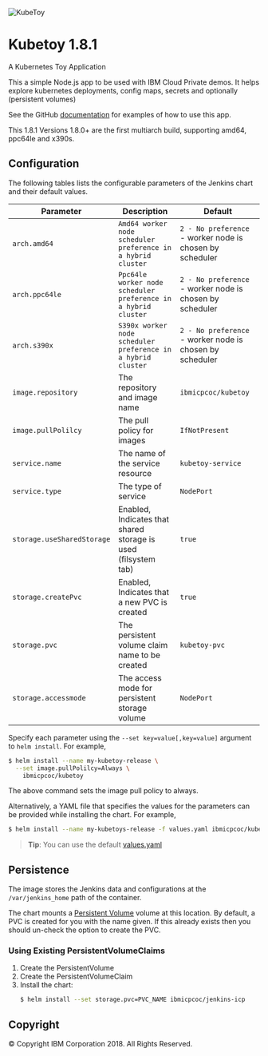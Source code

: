![KubeToy](https://ibm-icp-coc.github.io/charts/repo/stable/duck.png "KubeToy logo")
# Kubetoy 1.8.1

A Kubernetes Toy Application

This a simple Node.js app to be used with IBM Cloud Private demos.  It helps explore kubernetes deployments, config maps, secrets and optionally (persistent volumes)

See the GitHub [documentation](https://github.com/IBM-ICP-CoC/KubeToy) for examples of how to use this 
app.

This 1.8.1
Versions 1.8.0+ are the first multiarch build, supporting amd64, ppc64le and x390s.


## Configuration

The following tables lists the configurable parameters of the Jenkins chart and their default values.

|         Parameter            |                       Description                       |           Default          |
|------------------------------|---------------------------------------------------------|----------------------------|
| `arch.amd64`                  | `Amd64 worker node scheduler preference in a hybrid cluster` | `2 - No preference` - worker node is chosen by scheduler       |
| `arch.ppc64le`                | `Ppc64le worker node scheduler preference in a hybrid cluster` | `2 - No preference` - worker node is chosen by scheduler       |
| `arch.s390x`                  | `S390x worker node scheduler preference in a hybrid cluster` | `2 - No preference` - worker node is chosen by scheduler       |
| `image.repository`         | The repository and image name                           | `ibmicpcoc/kubetoy`      |
| `image.pullPolilcy`        | The pull policy for images                              | `IfNotPresent`            |
| `service.name`              | The name of the service resource                        | `kubetoy-service`        |
| `service.type`              | The type of service                                     | `NodePort`                |
| `storage.useSharedStorage` | Enabled, Indicates that shared storage is used (filsystem tab)            | `true`                    |
| `storage.createPvc`         | Enabled, Indicates that a new PVC is created            | `true`                    |
| `storage.pvc`               | The persistent volume claim name to be created          | `kubetoy-pvc`             |
| `storage.accessmode`       | The access mode for persistent storage volume           | `NodePort`                 |

Specify each parameter using the `--set key=value[,key=value]` argument to `helm install`. For example,

```bash
$ helm install --name my-kubetoy-release \
  --set image.pullPolilcy=Always \
    ibmicpcoc/kubetoy
```

The above command sets the image pull policy to always.

Alternatively, a YAML file that specifies the values for the parameters can be provided while installing the chart. For example,

```bash
$ helm install --name my-kubetoys-release -f values.yaml ibmicpcoc/kubetoy
```

> **Tip**: You can use the default [values.yaml](values.yaml)

## Persistence

The image stores the Jenkins data and configurations at the `/var/jenkins_home` path of the container.

The chart mounts a [Persistent Volume](kubernetes.io/docs/user-guide/persistent-volumes/) volume at this location. By default, 
a PVC is created for you with the name given.  If this already exists then you should un-check the option to create the PVC.

### Using Existing PersistentVolumeClaims

1. Create the PersistentVolume
2. Create the PersistentVolumeClaim
3. Install the chart:
    ```bash
    $ helm install --set storage.pvc=PVC_NAME ibmicpcoc/jenkins-icp
    ```

## Copyright
© Copyright IBM Corporation 2018. All Rights Reserved.